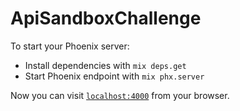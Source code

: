 # ApiSandboxChallenge

To start your Phoenix server:

  * Install dependencies with `mix deps.get`
  * Start Phoenix endpoint with `mix phx.server`

Now you can visit [`localhost:4000`](http://localhost:4000/accounts?username=111111111) from your browser.


